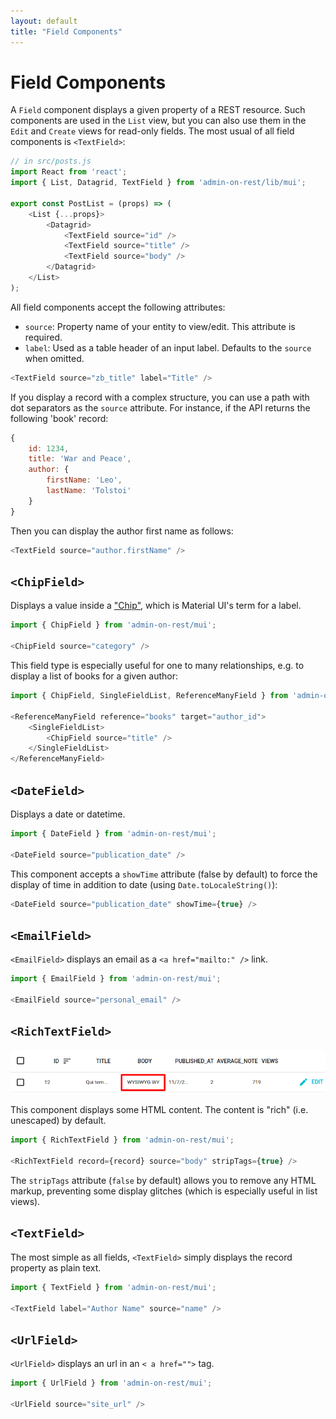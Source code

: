 ```yaml
---
layout: default
title: "Field Components"
---
```


# Field Components

A `Field` component displays a given property of a REST resource. Such components are used in the `List` view, but you can also use them in the `Edit` and `Create` views for read-only fields. The most usual of all field components is `<TextField>`:

```js
// in src/posts.js
import React from 'react';
import { List, Datagrid, TextField } from 'admin-on-rest/lib/mui';

export const PostList = (props) => (
    <List {...props}>
        <Datagrid>
            <TextField source="id" />
            <TextField source="title" />
            <TextField source="body" />
        </Datagrid>
    </List>
);
```

All field components accept the following attributes:

* `source`: Property name of your entity to view/edit. This attribute is required.
* `label`: Used as a table header of an input label. Defaults to the `source` when omitted.

```js
<TextField source="zb_title" label="Title" />
```

If you display a record with a complex structure, you can use a path with dot separators as the `source` attribute. For instance, if the API returns the following 'book' record:

```js
{
    id: 1234,
    title: 'War and Peace',
    author: {
        firstName: 'Leo',
        lastName: 'Tolstoi'
    }
}
```

Then you can display the author first name as follows:

```js
<TextField source="author.firstName" />
```

## `<ChipField>`

Displays a value inside a ["Chip"](http://www.material-ui.com/#/components/chip), which is Material UI's term for a label.

``` js
import { ChipField } from 'admin-on-rest/mui';

<ChipField source="category" />
```

This field type is especially useful for one to many relationships, e.g. to display a list of books for a given author:

``` js
import { ChipField, SingleFieldList, ReferenceManyField } from 'admin-on-rest/mui';

<ReferenceManyField reference="books" target="author_id">
    <SingleFieldList>
        <ChipField source="title" />
    </SingleFieldList>
</ReferenceManyField>
```

## `<DateField>`

Displays a date or datetime.

``` js
import { DateField } from 'admin-on-rest/mui';

<DateField source="publication_date" />
```

This component accepts a `showTime` attribute (false by default) to force the display of time in addition to date (using `Date.toLocaleString()`):

```js
<DateField source="publication_date" showTime={true} />
```

## `<EmailField>`

`<EmailField>` displays an email as a `<a href="mailto:" />` link.

``` js
import { EmailField } from 'admin-on-rest/mui';

<EmailField source="personal_email" />
```

## `<RichTextField>`

![RichTextField](./img/rich-text-field.png)

This component displays some HTML content. The content is "rich" (i.e. unescaped) by default.

``` js
import { RichTextField } from 'admin-on-rest/mui';

<RichTextField record={record} source="body" stripTags={true} />
```

The `stripTags` attribute (`false` by default) allows you to remove any HTML markup, preventing some display glitches (which is especially useful in list views).

## `<TextField>`

The most simple as all fields, `<TextField>` simply displays the record property as plain text.

``` js
import { TextField } from 'admin-on-rest/mui';

<TextField label="Author Name" source="name" />
```

## `<UrlField>`

`<UrlField>` displays an url in an `< a href="">` tag.

``` js
import { UrlField } from 'admin-on-rest/mui';

<UrlField source="site_url" />
```
